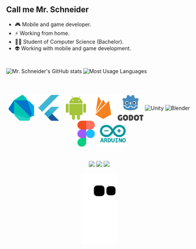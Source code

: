 ## Call me Mr. Schneider

- 🎮 Mobile and game developer.
- ⚡ Working from home.
- 👨‍💻 Student of Computer Science (Bachelor).
- 👽 Working with mobile and game development.

#
![Mr. Schneider's GitHub stats](https://github-readme-stats.vercel.app/api?username=1mrschneider&theme=radical&line_height=40&show_icons=true)
![Most Usage Languages](https://github-readme-stats.vercel.app/api/top-langs/?username=1mrschneider&theme=radical)

#
<div align="center" style="display: inline_block"><br>
  
  <img align="center" alt="Dart" height="70" width="70" src="https://raw.githubusercontent.com/devicons/devicon/master/icons/dart/dart-original.svg">
  <img align="center" alt="Flutter" height="70" width="70" src="https://raw.githubusercontent.com/devicons/devicon/master/icons/flutter/flutter-original.svg">
  <img align="center" alt="Android" height="70" width="70" src="https://raw.githubusercontent.com/devicons/devicon/master/icons/android/android-plain.svg">
  <img align="center" alt="Firebase" height="70" width="70" src="https://raw.githubusercontent.com/devicons/devicon/master/icons/firebase/firebase-plain.svg">
  <img align="center" alt="Godot" height="70" width="70" src="https://raw.githubusercontent.com/devicons/devicon/master/icons/godot/godot-original-wordmark.svg">
  <img align="center" alt="Unity" height="30" width="40"  src="https://cdn.jsdelivr.net/gh/devicons/devicon/icons/unity/unity-original.svg" />
  <img align="center" alt="Blender" height="30" width="40"  src="https://cdn.jsdelivr.net/gh/devicons/devicon/icons/blender/blender-original.svg" />
  <img align="center" alt="Figma" height="70" width="70" src="https://raw.githubusercontent.com/devicons/devicon/master/icons/figma/figma-original.svg">
  <img align="center" alt="Arduino" height="70" width="70" src="https://raw.githubusercontent.com/devicons/devicon/master/icons/arduino/arduino-original-wordmark.svg"> 
  
</div>

#
<div align="center">
  
  <a href="https://instagram.com/mr._.schneider" target="_blank"><img src="https://img.shields.io/badge/-Instagram-%23E4405F?style=for-the-badge&logo=instagram&logoColor=white" target="_blank"></a>
  <a href = "mailto:mrschneider.v@gmail.com"><img src="https://img.shields.io/badge/-Gmail-%23333?style=for-the-badge&logo=gmail&logoColor=white" target="_blank"></a>
  <a href="https://www.linkedin.com/in/vinicius-schneider-09525a205" target="_blank"><img src="https://img.shields.io/badge/-LinkedIn-%230077B5?style=for-the-badge&logo=linkedin&logoColor=white" target="_blank"></a>
  
  ![Snake animation](https://github.com/rafaballerini/rafaballerini/blob/output/github-contribution-grid-snake.svg)
  
</div>
